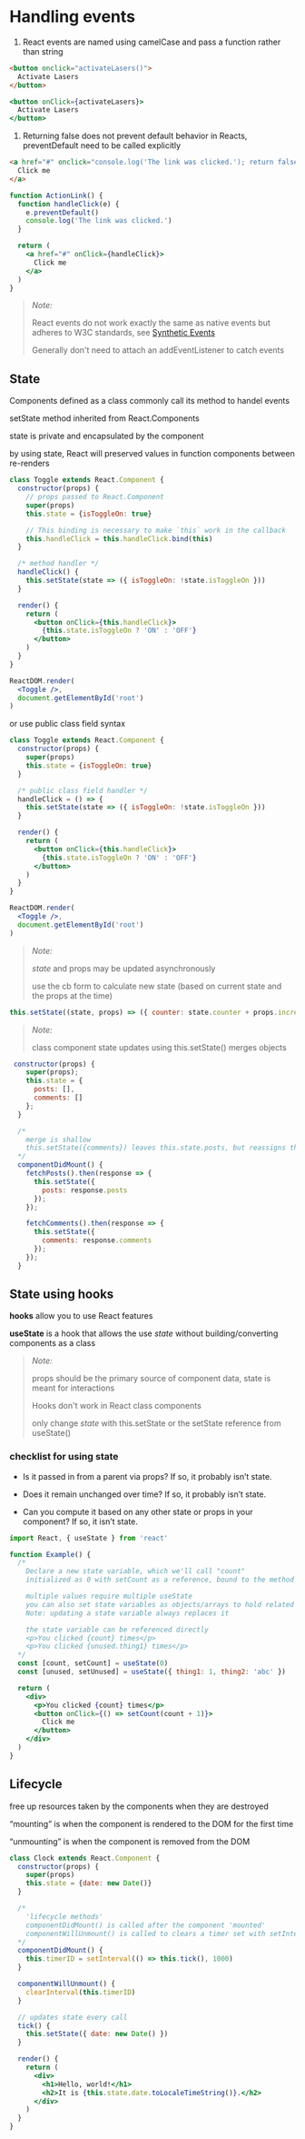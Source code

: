# Handling events

1. React events are named using camelCase and pass a function rather than string

```html
<button onclick="activateLasers()">
  Activate Lasers
</button>
```

```jsx
<button onClick={activateLasers}>
  Activate Lasers
</button>
```

1. Returning false does not prevent default behavior in Reacts, preventDefault need to be called explicitly

```html
<a href="#" onclick="console.log('The link was clicked.'); return false">
  Click me
</a>
```

```jsx
function ActionLink() {
  function handleClick(e) {
    e.preventDefault()
    console.log('The link was clicked.')
  }

  return (
    <a href="#" onClick={handleClick}>
      Click me
    </a>
  )
}
```

> *Note:*
>
> React events do not work exactly the same as native events but adheres to W3C standards, see [Synthetic Events](https://reactjs.org/docs/events.html)
>
> Generally don't need to attach an addEventListener to catch events

## State

Components defined as a class commonly call its method to handel events

setState method inherited from React.Components

state is private and encapsulated by the component

by using state, React will preserved values in function components between re-renders

```jsx
class Toggle extends React.Component {
  constructor(props) {
    // props passed to React.Component
    super(props)
    this.state = {isToggleOn: true}

    // This binding is necessary to make `this` work in the callback
    this.handleClick = this.handleClick.bind(this)
  }

  /* method handler */
  handleClick() {
    this.setState(state => ({ isToggleOn: !state.isToggleOn }))
  }

  render() {
    return (
      <button onClick={this.handleClick}>
        {this.state.isToggleOn ? 'ON' : 'OFF'}
      </button>
    )
  }
}

ReactDOM.render(
  <Toggle />,
  document.getElementById('root')
)
```

or use public class field syntax

```jsx
class Toggle extends React.Component {
  constructor(props) {
    super(props)
    this.state = {isToggleOn: true}
  }

  /* public class field handler */
  handleClick = () => {
    this.setState(state => ({ isToggleOn: !state.isToggleOn }))
  }

  render() {
    return (
      <button onClick={this.handleClick}>
        {this.state.isToggleOn ? 'ON' : 'OFF'}
      </button>
    )
  }
}

ReactDOM.render(
  <Toggle />,
  document.getElementById('root')
)
```

> *Note:*
>
> *state* and props may be updated asynchronously
>
> use the cb form to calculate new state (based on current state and the props at the time)

```jsx
this.setState((state, props) => ({ counter: state.counter + props.increment }))
```

> *Note:*
>
> class component state updates using this.setState() merges objects

```jsx
 constructor(props) {
    super(props);
    this.state = {
      posts: [],
      comments: []
    };
  }

  /*
    merge is shallow
    this.setState({comments}) leaves this.state.posts, but reassigns this.state.comments
  */
  componentDidMount() {
    fetchPosts().then(response => {
      this.setState({
        posts: response.posts
      });
    });

    fetchComments().then(response => {
      this.setState({
        comments: response.comments
      });
    });
  }
```

## State using hooks

**hooks** allow you to use React features

**useState** is a hook that allows the use *state* without building/converting components as a class

> *Note:*
>
> props should be the primary source of component data, state is meant for interactions
>
> Hooks don't work in React class components
>
> only change *state* with this.setState or the setState reference from useState()

### checklist for using state

* Is it passed in from a parent via props? If so, it probably isn’t state.

* Does it remain unchanged over time? If so, it probably isn’t state.

* Can you compute it based on any other state or props in your component? If so, it isn’t state.

```jsx
import React, { useState } from 'react'

function Example() {
  /*
    Declare a new state variable, which we'll call "count"
    initialized as 0 with setCount as a reference, bound to the method for applying change

    multiple values require multiple useState
    you can also set state variables as objects/arrays to hold related data
    Note: updating a state variable always replaces it

    the state variable can be referenced directly
    <p>You clicked {count} times</p>
    <p>You clicked {unused.thing1} times</p>
  */
  const [count, setCount] = useState(0)
  const [unused, setUnused] = useState({ thing1: 1, thing2: 'abc' })

  return (
    <div>
      <p>You clicked {count} times</p>
      <button onClick={() => setCount(count + 1)}>
        Click me
      </button>
    </div>
  )
}
```

## Lifecycle

free up resources taken by the components when they are destroyed

“mounting” is when the component is rendered to the DOM for the first time

“unmounting” is when the component is removed from the DOM

```jsx
class Clock extends React.Component {
  constructor(props) {
    super(props)
    this.state = {date: new Date()}
  }

  /*
    'lifecycle methods'
    componentDidMount() is called after the component 'mounted'
    componentWillUnmount() is called to clears a timer set with setInterval() when the Clock component is removed from the DOM
  */
  componentDidMount() {
    this.timerID = setInterval(() => this.tick(), 1000)
  }

  componentWillUnmount() {
    clearInterval(this.timerID)
  }

  // updates state every call
  tick() {
    this.setState({ date: new Date() })
  }

  render() {
    return (
      <div>
        <h1>Hello, world!</h1>
        <h2>It is {this.state.date.toLocaleTimeString()}.</h2>
      </div>
    )
  }
}
```

